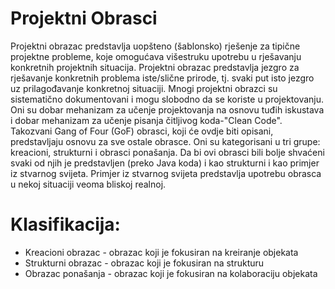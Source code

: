 # Projektni Obrasci

Projektni obrazac predstavlja uopšteno (šablonsko) rješenje za tipične projektne probleme, koje omogućava višestruku upotrebu u rješavanju konkretnih projektnih situacija.
Projektni obrazac predstavlja jezgro za rješavanje konkretnih problema iste/slične prirode, tj. svaki put isto jezgro uz prilagođavanje konkretnoj situaciji. 
Mnogi projektni obrazci su sistematično dokumentovani i mogu slobodno da se koriste u projektovanju. Oni su dobar mehanizam za učenje projektovanja na osnovu tuđih iskustava i dobar mehanizam za učenje pisanja čitljivog koda-"Clean Code".  
Takozvani Gang of Four (GoF) obrasci, koji će ovdje biti opisani, predstavljaju osnovu za sve ostale obrasce. Oni su kategorisani u tri grupe: kreacioni, strukturni i obrasci ponašanja. Da bi ovi obrasci bili bolje shvaćeni svaki od njih je predstavljen (preko Java koda) i kao strukturni i kao primjer iz stvarnog svijeta. Primjer iz stvarnog svijeta predstavlja upotrebu obrasca u nekoj situaciji veoma bliskoj realnoj.  
  
# Klasifikacija:  
- Kreacioni obrazac - obrazac koji je fokusiran na kreiranje objekata
- Strukturni obrazac - obrazac koji je fokusiran na strukturu
- Obrazac ponašanja - obrazac koji je fokusiran na kolaboraciju objekata
